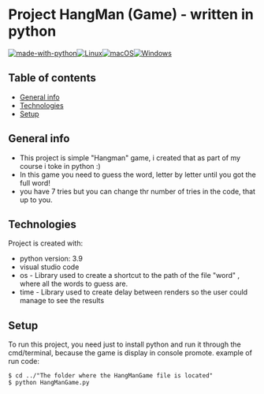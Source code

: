 # Project HangMan (Game) - written in python
[![made-with-python](https://img.shields.io/badge/Made%20with-Python-1f425f.svg)](https://www.python.org/)[![Linux](https://svgshare.com/i/Zhy.svg)](https://svgshare.com/i/Zhy.svg)[![macOS](https://svgshare.com/i/ZjP.svg)](https://svgshare.com/i/ZjP.svg)[![Windows](https://svgshare.com/i/ZhY.svg)](https://svgshare.com/i/ZhY.svg)
## Table of contents
* [General info](#general-info)
* [Technologies](#technologies)
* [Setup](#setup)

## General info
- This project is simple "Hangman" game, i created that as part of my course i toke in python :)
- In this game you need to guess the word, letter by letter until you got the full word!
- you have 7 tries but you can change thr number of tries in the code, that up to you.
	
## Technologies
Project is created with:
* python version: 3.9
* visual studio code
* os - Library used to create a shortcut to the path of the file "word" , where all the words to guess are.
* time - Library used to create delay between renders so the user could manage to see the results
	
## Setup
To run this project, you need just to install python and run it through the cmd/terminal, because the game is display in console promote. 
example of run code:
```
$ cd ../"The folder where the HangManGame file is located"
$ python HangManGame.py
```
